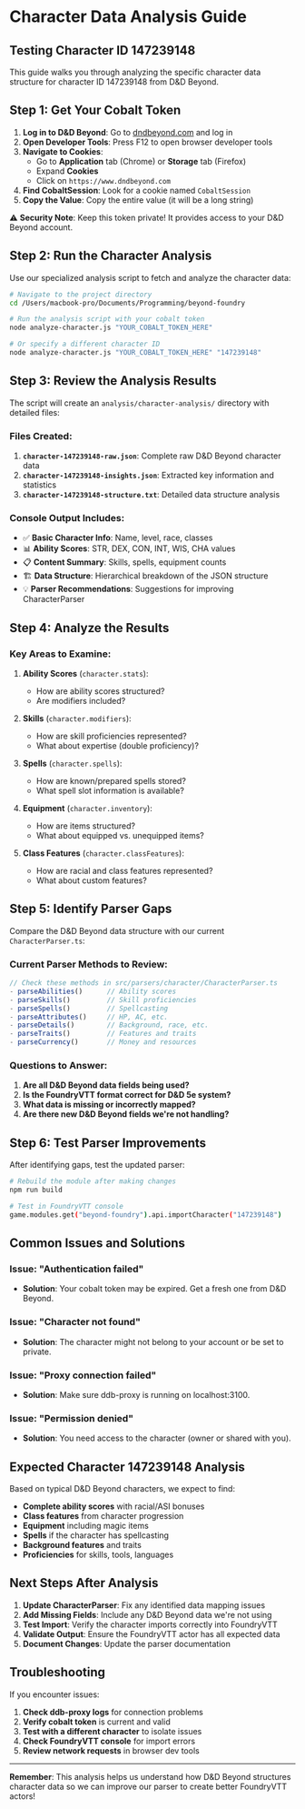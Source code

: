 # Character Data Analysis Guide

## Testing Character ID 147239148

This guide walks you through analyzing the specific character data structure for character ID 147239148 from D&D Beyond.

## Step 1: Get Your Cobalt Token

1. **Log in to D&D Beyond**: Go to [dndbeyond.com](https://www.dndbeyond.com) and log in
2. **Open Developer Tools**: Press F12 to open browser developer tools
3. **Navigate to Cookies**: 
   - Go to **Application** tab (Chrome) or **Storage** tab (Firefox)
   - Expand **Cookies**
   - Click on `https://www.dndbeyond.com`
4. **Find CobaltSession**: Look for a cookie named `CobaltSession`
5. **Copy the Value**: Copy the entire value (it will be a long string)

⚠️ **Security Note**: Keep this token private! It provides access to your D&D Beyond account.

## Step 2: Run the Character Analysis

Use our specialized analysis script to fetch and analyze the character data:

```bash
# Navigate to the project directory
cd /Users/macbook-pro/Documents/Programming/beyond-foundry

# Run the analysis script with your cobalt token
node analyze-character.js "YOUR_COBALT_TOKEN_HERE"

# Or specify a different character ID
node analyze-character.js "YOUR_COBALT_TOKEN_HERE" "147239148"
```

## Step 3: Review the Analysis Results

The script will create an `analysis/character-analysis/` directory with detailed files:

### Files Created:

1. **`character-147239148-raw.json`**: Complete raw D&D Beyond character data
2. **`character-147239148-insights.json`**: Extracted key information and statistics
3. **`character-147239148-structure.txt`**: Detailed data structure analysis

### Console Output Includes:

- ✅ **Basic Character Info**: Name, level, race, classes
- 📊 **Ability Scores**: STR, DEX, CON, INT, WIS, CHA values
- 📋 **Content Summary**: Skills, spells, equipment counts
- 🏗️ **Data Structure**: Hierarchical breakdown of the JSON structure
- 💡 **Parser Recommendations**: Suggestions for improving CharacterParser

## Step 4: Analyze the Results

### Key Areas to Examine:

1. **Ability Scores** (`character.stats`):
   - How are ability scores structured?
   - Are modifiers included?

2. **Skills** (`character.modifiers`):
   - How are skill proficiencies represented?
   - What about expertise (double proficiency)?

3. **Spells** (`character.spells`):
   - How are known/prepared spells stored?
   - What spell slot information is available?

4. **Equipment** (`character.inventory`):
   - How are items structured?
   - What about equipped vs. unequipped items?

5. **Class Features** (`character.classFeatures`):
   - How are racial and class features represented?
   - What about custom features?

## Step 5: Identify Parser Gaps

Compare the D&D Beyond data structure with our current `CharacterParser.ts`:

### Current Parser Methods to Review:

```typescript
// Check these methods in src/parsers/character/CharacterParser.ts
- parseAbilities()      // Ability scores
- parseSkills()         // Skill proficiencies  
- parseSpells()         // Spellcasting
- parseAttributes()     // HP, AC, etc.
- parseDetails()        // Background, race, etc.
- parseTraits()         // Features and traits
- parseCurrency()       // Money and resources
```

### Questions to Answer:

1. **Are all D&D Beyond data fields being used?**
2. **Is the FoundryVTT format correct for D&D 5e system?**
3. **What data is missing or incorrectly mapped?**
4. **Are there new D&D Beyond fields we're not handling?**

## Step 6: Test Parser Improvements

After identifying gaps, test the updated parser:

```bash
# Rebuild the module after making changes
npm run build

# Test in FoundryVTT console
game.modules.get("beyond-foundry").api.importCharacter("147239148")
```

## Common Issues and Solutions

### Issue: "Authentication failed"
- **Solution**: Your cobalt token may be expired. Get a fresh one from D&D Beyond.

### Issue: "Character not found"
- **Solution**: The character might not belong to your account or be set to private.

### Issue: "Proxy connection failed"
- **Solution**: Make sure ddb-proxy is running on localhost:3100.

### Issue: "Permission denied"
- **Solution**: You need access to the character (owner or shared with you).

## Expected Character 147239148 Analysis

Based on typical D&D Beyond characters, we expect to find:

- **Complete ability scores** with racial/ASI bonuses
- **Class features** from character progression
- **Equipment** including magic items
- **Spells** if the character has spellcasting
- **Background features** and traits
- **Proficiencies** for skills, tools, languages

## Next Steps After Analysis

1. **Update CharacterParser**: Fix any identified data mapping issues
2. **Add Missing Fields**: Include any D&D Beyond data we're not using
3. **Test Import**: Verify the character imports correctly into FoundryVTT
4. **Validate Output**: Ensure the FoundryVTT actor has all expected data
5. **Document Changes**: Update the parser documentation

## Troubleshooting

If you encounter issues:

1. **Check ddb-proxy logs** for connection problems
2. **Verify cobalt token** is current and valid
3. **Test with a different character** to isolate issues
4. **Check FoundryVTT console** for import errors
5. **Review network requests** in browser dev tools

---

**Remember**: This analysis helps us understand how D&D Beyond structures character data so we can improve our parser to create better FoundryVTT actors!
